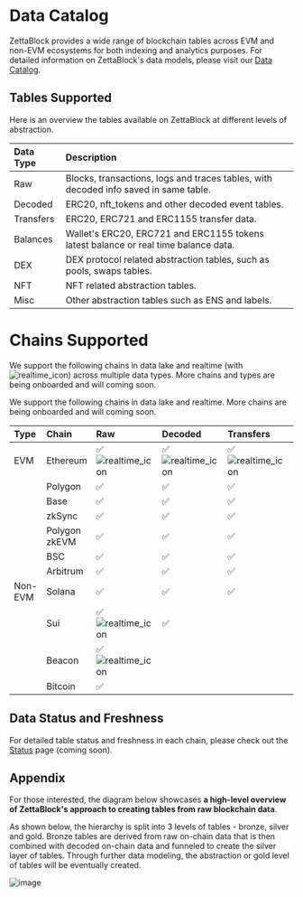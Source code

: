 # Data Catalog

ZettaBlock provides a wide range of blockchain tables across EVM and non-EVM ecosystems for both indexing and analytics purposes. 
For detailed information on ZettaBlock's data models, please visit our [Data Catalog](https://docs.zettablock.com/page/data-catalog).

## Tables Supported

Here is an overview the tables available on ZettaBlock at different levels of abstraction.

| Data Type       | Description                                                                                    |
|:----------------|:-----------------------------------------------------------------------------------------------|
| Raw             | Blocks, transactions, logs and traces tables, with decoded info saved in same table.           |
| Decoded         | ERC20, nft_tokens and other decoded event tables.                                              |
| Transfers       | ERC20, ERC721 and ERC1155 transfer data.                                                       |
| Balances        | Wallet's ERC20, ERC721 and ERC1155 tokens latest balance or real time balance data.            |
| DEX             | DEX protocol related abstraction tables, such as pools, swaps tables.                          |
| NFT             | NFT related abstraction tables.                                                                |
| Misc            | Other abstraction tables such as ENS and labels.                                               |

# Chains Supported

We support the following chains in data lake and realtime (with ![realtime_icon](https://app.zettablock.com/assets/icons/toggle.svg)) across multiple data types. More chains and types are being onboarded and will coming soon.

We support the following chains in data lake and realtime. More chains are being onboarded and will coming soon.

| Type        | Chain                 | Raw           | Decoded       | Transfers     | Balances      | DEX           | NFT           | Misc          |
|:------------|:----------------------|:--------------|:--------------|:--------------|:--------------|:--------------|:--------------|:--------------|
| EVM         | Ethereum              | ✅ ![realtime_icon](https://app.zettablock.com/assets/icons/toggle.svg)  | ✅ ![realtime_icon](https://app.zettablock.com/assets/icons/toggle.svg)  | ✅ ![realtime_icon](https://app.zettablock.com/assets/icons/toggle.svg)  | ✅ ![realtime_icon](https://app.zettablock.com/assets/icons/toggle.svg)  | ✅            | ✅             | ✅            |
|             | Polygon               | ✅            | ✅             | ✅            |               | ✅            | ✅             |               | 
|             | Base                  | ✅            | ✅             | ✅            |               | ✅            |               |               | 
|             | zkSync                | ✅            | ✅             | ✅            |               | ✅            |               |               | 
|             | Polygon zkEVM         | ✅            | ✅             | ✅            |               |               |               |               |
|             | BSC                   | ✅            | ✅             | ✅            |               |               |               |               |
|             | Arbitrum              | ✅            | ✅             | ✅            |               |               |               |               |
| Non-EVM     | Solana                | ✅            | ✅             | ✅            | ✅            |               |                | ✅            | 
|             | Sui                   | ✅ ![realtime_icon](https://app.zettablock.com/assets/icons/toggle.svg)  | ✅             |               |               | ✅            | ✅             |              | 
|             | Beacon                | ✅ ![realtime_icon](https://app.zettablock.com/assets/icons/toggle.svg) |               |               |               |               |               |               |
|             | Bitcoin               | ✅            |               |               |               |               |               |               |

## Data Status and Freshness

For detailed table status and freshness in each chain, please check out the [Status](https://app.zettablock.com/v2/freshness) page (coming soon).

## Appendix

For those interested, the diagram below showcases **a high-level overview of ZettaBlock's approach to creating tables from raw blockchain data**. 

As shown below, the hierarchy is split into 3 levels of tables - bronze, silver and gold. Bronze tables are derived from raw on-chain data that is then combined with decoded on-chain data and funneled to create the silver layer of tables. Through further data modeling, the abstraction or gold level of tables will be eventually created.

![image](https://files.readme.io/729ae3d-schema-Top_Level_View.drawio.png)
